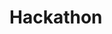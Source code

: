 # Hackathon

<!DOCTYPE html>
<html>
<head>
	<title>Tree Structure</title>
	<style>
		.tree {
			margin-left: 20px;
		}
		
		.tree ul {
			list-style: none;
			padding: 0;
		}
		
		.tree li {
			margin-bottom: 10px;
		}
		
		.tree li::before {
			content: "";
			border-left: 1px solid #ccc;
			position: absolute;
			left: -20px;
			top: 0;
			bottom: 0;
		}
		
		.tree li:first-child::before {
			top: 20px;
		}
		
		.tree li:last-child::before {
			bottom: 20px;
		}
	</style>
</head>
<body>
	<div id="tree-container"></div>
	
	<script>
		const apiUrl = '(link unavailable)'; // replace with your API URL
		
		fetch(apiUrl)
			.then(response => response.json())
			.then(data => renderTree(data));
		
		function renderTree(data) {
			const container = document.getElementById('tree-container');
			container.innerHTML = '';
			
			data.forEach(tree => {
				const treeElement = document.createElementNS('(link unavailable)', 'svg');
				treeElement.setAttribute('width', '100%');
				treeElement.setAttribute('height', '100%');
				
				// Create a bigger circle to group the children
				const groupCircle = document.createElementNS('(link unavailable)', 'circle');
				groupCircle.setAttribute('cx', '150');
				groupCircle.setAttribute('cy', '150');
				groupCircle.setAttribute('r', '100');
				groupCircle.setAttribute('fill', 'none');
				groupCircle.setAttribute('stroke', '#000');
				treeElement.appendChild(groupCircle);
				
				// Parent circle
				const parentCircle = document.createElementNS('(link unavailable)', 'circle');
				parentCircle.setAttribute('cx', '50');
				parentCircle.setAttribute('cy', '50');
				parentCircle.setAttribute('r', '40');
				parentCircle.setAttribute('stroke', '#000');
				
				// Set the fill color based on the data
				if (tree.certification === 'certified') {
					parentCircle.setAttribute('fill', '#0000FF'); // blue
				} else if (tree.certification === 'silver') {
					parentCircle.setAttribute('fill', '#C0C0C0'); // silver
				} else if (tree.certification === 'gold') {
					parentCircle.setAttribute('fill', '#FFFF00'); // yellow
				} else {
					parentCircle.setAttribute('fill', '#FFFFFF'); // white
				}
				
				const parentImage = document.createElementNS('(link unavailable)', 'image');
				parentImage.setAttribute('href', tree.image); // replace with your image URL
				parentImage.setAttribute('x', '10');
				parentImage.setAttribute('y', '10');
				parentImage.setAttribute('width', '80');
				parentImage.setAttribute('height', '80');
				parentCircle.appendChild(parentImage);
				treeElement.appendChild(parentCircle);
				
				// Children circles
				tree.children.forEach((child, index) => {
					const childCircle = document.createElementNS('(link unavailable)', 'circle');
					childCircle.setAttribute('cx', '150');
					childCircle.setAttribute('cy', '150' + (index * 50)); // position children vertically
					childCircle.setAttribute('r', '30');
					childCircle.setAttribute('stroke', '#000');
					
					// Set the fill color based on the data
					if (child.certification === 'certified') {
						childCircle.setAttribute('fill', '#0000FF'); // blue
					} else if (child.certification === 'silver') {
						childCircle.setAttribute('fill', '#C0C0C0'); // silver
					} else if (child.certification === 'gold') {
						childCircle.setAttribute('fill', '#FFFF00'); // yellow
					} else {
						childCircle.setAttribute('fill', '#FFFFFF'); // white
					}
					
					const childImage = document.createElementNS('(link unavailable)', 'image');
					childImage.setAttribute('href', child.image); // replace with your image URL
					childImage.setAttribute('x', '10');
					childImage.setAttribute('y', '10');
					childImage.setAttribute('width', '60');
					childImage.setAttribute('height', '60');
					childCircle.appendChild(childImage);
					treeElement.appendChild(childCircle);
				});
				
				container.appendChild(treeElement);
			});
		}
	</script>
</




[
  {
    "certification": "certified",
    "image": "image_url_1",
    "children": [
      {
        "certification": "silver",
        "image": "image_url_2"
      },
      {
        "certification": "gold",
        "image": "image_url_3"
      }
    ]
  },
  {
    "certification": "certified",
    "image": "image_url_4",
    "children": [
      {
        "certification": "certified",
        "image": "image_url_5"
      },
      {
        "certification": "silver",
        "image": "image_url_6"
      }
    ]
  }
]


In this example:

- Each object represents a node in the tree.
- certification can have values like "certified", "silver", "gold", or any other custom value.
- image is the URL of the image to be displayed in the node.
- children is an array of child nodes, with the same structure as the parent node.

Replace the (link unavailable) with your actual API URL or image URLs. This data will be fetched and rendered as a tree structure using the provided HTML and JavaScript code.
